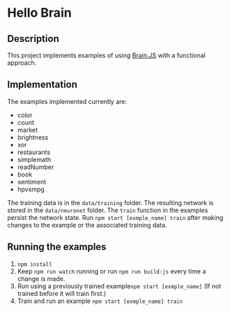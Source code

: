 # Hello Brain

## Description

This project implements examples of using [Brain.JS](https://brain.js.org) with a functional approach.

## Implementation

The examples implemented currently are:

* color
* count
* market
* brightness
* xor
* restaurants
* simplemath
* readNumber
* book
* sentiment
* hpvsmpg

The training data is in the `data/training` folder. The resulting network is stored in the `data/neuronet` folder.
The `train` function in the examples persist the network state. Run `npm start [exmple_name] train` after making
changes to the example or the associated training data.

## Running the examples
1. `npm install`
2. Keep `npm run watch` running or run `npm run build:js` every time a change is made.
2. Run using a previously trained example`npm start [exmple_name]` (If not trained before it will train first.)
3. Train and run an example `npm start [exmple_name] train`
